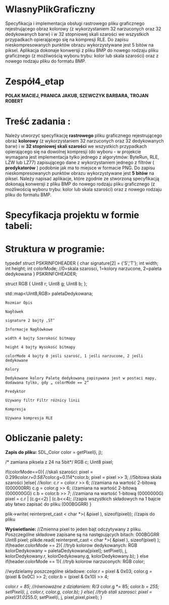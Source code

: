 # WlasnyPlikGraficzny
Specyfikacja i implementacja obsługi rastrowego pliku graficznego rejestrującego obraz kolorowy (z wykorzystaniem 32 narzuconych oraz 32 dedykowanych barw) i w 32 stopniowej skali szarości we wszystkich przypadkach opierającego się na kompresji RLE. Do zapisu nieskompresowanych punktów obrazu wykorzystywane jest 5 bitów na piksel. Aplikacja dokonaje konwersji z pliku BMP do nowego rodzaju pliku graficznego (z możliwością wyboru trybu: kolor lub skala szarości) oraz z nowego rodzaju pliku do formatu BMP.

# Zespół4_etap

**POLAK MACIEJ, PRANICA JAKUB, SZEWCZYK BARBARA, TROJAN ROBERT**

# Treść zadania :

Należy utworzyć specyfikację **rastrowego** pliku graficznego rejestrującego obraz **kolorowy** (z
wykorzystaniem 32 narzuconych oraz 32 dedykowanych barw) i w **32 stopniowej skali szarości**
we wszystkich przypadkach opierającego się na dowolnej kompresji (do wyboru - w projekcie
wymagana jest implementacja tylko jednego z algorytmów: ByteRun, RLE, LZW lub LZ77)
zapisującego dane z wykorzystaniem jednego z filtrów ( **predykatorów** ) podobnie jak ma to
miejsce w formacie PNG. Do zapisu nieskompresowanych punktów obrazu wykorzystywane jest
**5 bitów** na piksel. Należy napisać aplikacje, które zgodnie ze stworzoną specyfikacją dokonają
konwersji z pliku BMP do nowego rodzaju pliku graficznego (z możliwością wyboru trybu: kolor
lub skala szarości) oraz z nowego rodzaju pliku do formatu BMP.

# Specyfikacja projektu w formie tabeli:

# Struktura w programie:

typedef struct PSKRINFOHEADER {
char signature[2] = {'S','T'};
int width;
int height;
int colorMode; //0=skala szarosci, 1=kolory narzucone, 2=paleta dedykowana
} PSKRINFOHEADER;

struct RGB {
Uint8 r;
Uint8 g;
Uint8 b;
};

std::map<Uint8,RGB> paletaDedykowana;

```
Rozmiar Opis
```
```
Nagłówek
```
```
signature 2 bajty ‚ST’
```
```
Informacje Nagłówkowe
```
```
width 4 bajty Szerokość bitmapy
```
```
height 4 bajty Wysokość bitmapy
```
```
colorMode 4 bajty 0 jeśli szarość, 1 jeśli narzucone, 2 jeśli dedykowane
```
```
Kolory
```
```
Dedykowane kolory Paletę dedykowaną zapisywana jest w postaci mapy,
dodawana tylko, gdy „ colorMode == 2”
```
```
Predyktor
```
```
Używany filtr Filtr różnicy linii
```
```
Kompresja
```
```
Używana kompresja RLE
```

# Obliczanie palety:

**Zapis do pliku:**
SDL_Color color = getPixel(i, j);

/* zamiana piksela z 24 na 5bit*/
RGB c;
Uint8 pixel;

if(colorMode==0){ //skali szarości:
pixel = 0.299*color.r+0.587*color.g+0.114*color.b;
pixel = pixel >> 3; //5bitowa skala szarości
}else{ //kolor:
c.r = color.r >> 6; //zamiana na wartość 2-bitową (000000RR)
c.g = color.g >> 6; //zamiana na wartość 2-bitową (000000GG)
c.b = color.b >> 7; //zamiana na wartość 1-bitową (0000000G)
pixel = c.r | (c.g<<2) | (c.b<<4); //zapis wszystkich składowych na 1 bajcie
aby łatwo zapisać do pliku (000BGGRR)
}

plik->write( reinterpret_cast < char *>( &pixel ), sizeof(pixel)); //zapis do pliku

**Wyświetlanie:**
//Zmienna pixel to jeden bajt odczytywany z pliku. Poszczególne składowe zapisane są na
następujących bitach: 000BGGRR
Uint8 pixel;
plikde.read( reinterpret_cast < char *>( &pixel ), sizeof(pixel) );
if(header.colorMode == 2){ //tryb kolorow dedykowanych:
RGB kolorDedykowany = paletaDedykowana[pixel];
setPixel(i, j, kolorDedykowany.r, kolorDedykowany.g, kolorDedykowany.b); }
else if(header.colorMode == 1){ //tryb kolorow narzuconych:
RGB color;

//wydzielamy poszczególne składowe:
color.r = pixel & 0x03;
color.g = (pixel & 0x0C) >> 2;
color.b = (pixel & 0x10) >> 4;

color.r *= 85; //równoważne z działaniem: R/3*
color.g *= 85;
color.b *= 255;
setPixel(i, j, color.r, color.g, color.b);
} else{ //tryb stali szarosci:
pixel = pixel/31.0*255.0;
setPixel(i, j, pixel,pixel,pixel);
}


